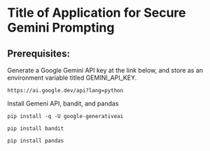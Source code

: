 # Title of Application for Secure Gemini Prompting

## Prerequisites:
Generate a Google Gemini API key at the link below, and store as an environment variable titled GEMINI_API_KEY.

```
https://ai.google.dev/api?lang=python
```

Install Gemeni API, bandit, and pandas

```
pip install -q -U google-generativeai
```

```
pip install bandit
```

```
pip install pandas
```
